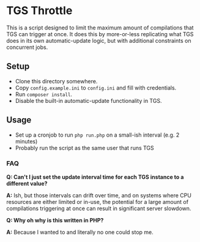 # TGS Throttle

This is a script designed to limit the maximum amount of compilations that TGS can trigger at once. It does this by more-or-less replicating what TGS does in its own automatic-update logic, but with additional constraints on concurrent jobs.

## Setup

- Clone this directory somewhere.
- Copy `config.example.ini` to `config.ini` and fill with credentials.
- Run `composer install`.
- Disable the built-in automatic-update functionality in TGS.

## Usage

- Set up a cronjob to run `php run.php` on a small-ish interval (e.g. 2 minutes)
- Probably run the script as the same user that runs TGS

### FAQ

**Q: Can't I just set the update interval time for each TGS instance to a different value?**

**A:** Ish, but those intervals can drift over time, and on systems where CPU resources are either limited or in-use, the potential for a large amount of compilations triggering at once can result in significant server slowdown.

**Q: Why oh why is this written in PHP?**

**A:** Because I wanted to and literally no one could stop me.
